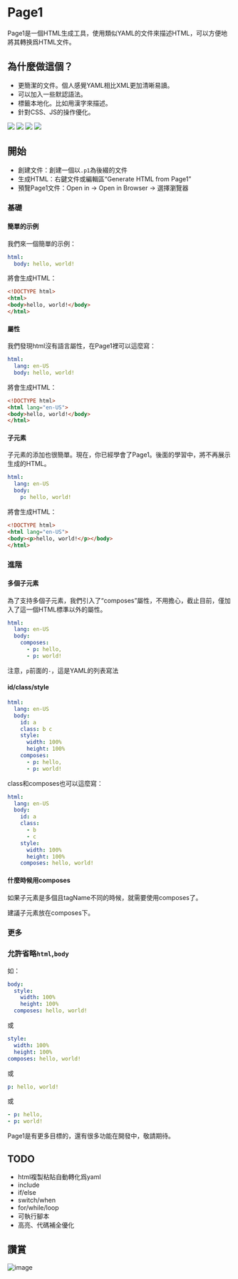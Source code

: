 # Page1

Page1是一個HTML生成工具，使用類似YAML的文件來描述HTML，可以方便地將其轉换爲HTML文件。

## 為什麼做這個？

* 更簡潔的文件。個人感覺YAML相比XML更加清晰易讀。
* 可以加入一些默認語法。
* 標籤本地化。比如用漢字來描述。
* 針對CSS、JS的操作優化。

![](./screenshots/img2.png)
![](./screenshots/img1.png)
![](./screenshots/img3.png)
![](./screenshots/img4.png)

## 開始

* 創建文件：創建一個以`.p1`為後綴的文件
* 生成HTML：右鍵文件或編輯區“Generate HTML from Page1”
* 預覽Page1文件：Open in -> Open in Browser -> 選擇瀏覽器

### 基礎

#### 簡單的示例

我們來一個簡單的示例：

```yaml
html:
  body: hello, world!
```

將會生成HTML：

```html
<!DOCTYPE html>
<html>
<body>hello, world!</body>
</html>
```

#### 屬性

我們發現html沒有語言屬性，在Page1裡可以這麼寫：

```yaml
html:
  lang: en-US
  body: hello, world!
```

將會生成HTML：

```html
<!DOCTYPE html>
<html lang="en-US">
<body>hello, world!</body>
</html>
```

#### 子元素

子元素的添加也很簡單。現在，你已經學會了Page1。後面的學習中，將不再展示生成的HTML。

```yaml
html:
  lang: en-US
  body:
    p: hello, world!
```

將會生成HTML：

```html
<!DOCTYPE html>
<html lang="en-US">
<body><p>hello, world!</p></body>
</html>
```

### 進階

#### 多個子元素

為了支持多個子元素，我們引入了“composes”屬性，不用擔心，截止目前，僅加入了這一個HTML標準以外的屬性。

```yaml
html:
  lang: en-US
  body:
    composes:
      - p: hello,
      - p: world!
```

注意，`p`前面的`-`，這是YAML的列表寫法

#### id/class/style

```yaml
html:
  lang: en-US
  body:
    id: a
    class: b c
    style:
      width: 100%
      height: 100%
    composes:
      - p: hello,
      - p: world!
```

class和composes也可以這麼寫：

```yaml
html:
  lang: en-US
  body:
    id: a
    class:
      - b
      - c
    style:
      width: 100%
      height: 100%
    composes: hello, world!
```

#### 什麼時候用composes

如果子元素是多個且tagName不同的時候，就需要使用composes了。

建議子元素放在composes下。

### 更多

### 允許省略`html`,`body`

如：

```yaml
body:
  style:
    width: 100%
    height: 100%
  composes: hello, world!
```

或

```yaml
style:
  width: 100%
  height: 100%
composes: hello, world!
```

或

```yaml
p: hello, world!
```

或

```yaml
- p: hello,
- p: world!
```

Page1是有更多目標的，還有很多功能在開發中，敬請期待。

## TODO

* html複製粘貼自動轉化爲yaml
* include
* if/else
* switch/when
* for/while/loop
* 可執行腳本
* 高亮、代碼補全優化

## 讚賞

![image](./screenshots/appreciate.png)
